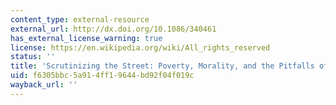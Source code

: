 ```yaml
---
content_type: external-resource
external_url: http://dx.doi.org/10.1086/340461
has_external_license_warning: true
license: https://en.wikipedia.org/wiki/All_rights_reserved
status: ''
title: 'Scrutinizing the Street: Poverty, Morality, and the Pitfalls of Urban Ethnography'
uid: f6305bbc-5a91-4ff1-9644-bd92f04f019c
wayback_url: ''
---
```

